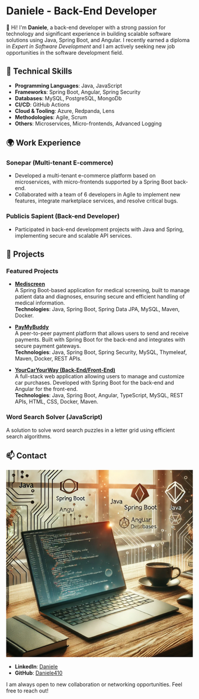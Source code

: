 # Daniele - Back-End Developer

👋 Hi! I'm **Daniele**, a back-end developer with a strong passion for technology and significant experience in building scalable software solutions using Java, Spring Boot, and Angular. I recently earned a diploma in *Expert in Software Development* and I am actively seeking new job opportunities in the software development field.

## 🔧 Technical Skills

- **Programming Languages**: Java, JavaScript
- **Frameworks**: Spring Boot, Angular, Spring Security
- **Databases**: MySQL, PostgreSQL, MongoDb
- **CI/CD**: GitHub Actions
- **Cloud & Tooling**: Azure, Redpanda, Lens
- **Methodologies**: Agile, Scrum
- **Others**: Microservices, Micro-frontends, Advanced Logging

## 🌍 Work Experience

### Sonepar (Multi-tenant E-commerce)
- Developed a multi-tenant e-commerce platform based on microservices, with micro-frontends supported by a Spring Boot back-end.
- Collaborated with a team of 6 developers in Agile to implement new features, integrate marketplace services, and resolve critical bugs.

### Publicis Sapient (Back-end Developer)
- Participated in back-end development projects with Java and Spring, implementing secure and scalable API services.

## 💼 Projects

### Featured Projects

- **[Mediscreen](https://github.com/Daniele410/p9Mediscreen)**  
  A Spring Boot-based application for medical screening, built to manage patient data and diagnoses, ensuring secure and efficient handling of medical information.  
  **Technologies**: Java, Spring Boot, Spring Data JPA, MySQL, Maven, Docker.

- **[PayMyBuddy](https://github.com/Daniele410/PayMyBuddy)**  
  A peer-to-peer payment platform that allows users to send and receive payments. Built with Spring Boot for the back-end and integrates with secure payment gateways.  
  **Technologies**: Java, Spring Boot, Spring Security, MySQL, Thymeleaf, Maven, Docker, REST APIs.

- **[YourCarYourWay (Back-End/Front-End)](https://github.com/Daniele410/YourCarYourWay_BE-FE)**  
  A full-stack web application allowing users to manage and customize car purchases. Developed with Spring Boot for the back-end and Angular for the front-end.  
  **Technologies**: Java, Spring Boot, Angular, TypeScript, MySQL, REST APIs, HTML, CSS, Docker, Maven.

### Word Search Solver (JavaScript)
A solution to solve word search puzzles in a letter grid using efficient search algorithms.

## 📫 Contact

![Developer Workspace](./images/developer_workspace.png)

- **LinkedIn**: [Daniele](https://www.linkedin.com/in/daniele-miraglia)
- **GitHub**: [Daniele410](https://github.com/Daniele410)

I am always open to new collaboration or networking opportunities. Feel free to reach out!
